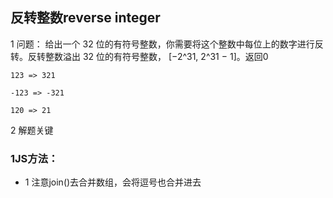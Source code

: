 ## 反转整数reverse integer

1 问题： 给出一个 32 位的有符号整数，你需要将这个整数中每位上的数字进行反转。反转整数溢出 32 位的有符号整数， [−2^31,  2^31 − 1]。返回0

```
123 => 321

-123 => -321

120 => 21
```

2 解题关键

### 1JS方法： 

- 1 注意join()去合并数组，会将逗号也合并进去